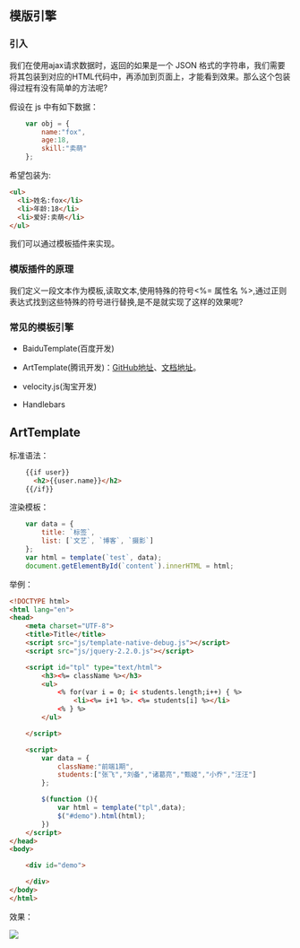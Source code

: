 

## 模版引擎

### 引入

我们在使用ajax请求数据时，返回的如果是一个 JSON 格式的字符串，我们需要将其包装到对应的HTML代码中，再添加到页面上，才能看到效果。那么这个包装得过程有没有简单的方法呢?


假设在 js 中有如下数据：



```javascript
	var obj = {
		name:"fox",
		age:18,
		skill:"卖萌"
	};
```

希望包装为:

```html
<ul>
  <li>姓名:fox</li>
  <li>年龄:18</li>
  <li>爱好:卖萌</li>
</ul>
```


我们可以通过模板插件来实现。

### 模版插件的原理

我们定义一段文本作为模板,读取文本,使用特殊的符号<%= 属性名 %>,通过正则表达式找到这些特殊的符号进行替换,是不是就实现了这样的效果呢?

### 常见的模板引擎

- BaiduTemplate(百度开发)

- ArtTemplate(腾讯开发)：[GitHub地址](https://github.com/aui/art-template)、[文档地址](https://aui.github.io/art-template/zh-cn/docs/)。

- velocity.js(淘宝开发)

- Handlebars


##  ArtTemplate


标准语法：




```html
	{{if user}}
	  <h2>{{user.name}}</h2>
	{{/if}}
```




渲染模板：


```javascript
	var data = {
		title: `标签`,
		list: [`文艺`, `博客`, `摄影`]
	};
	var html = template(`test`, data);
	document.getElementById(`content`).innerHTML = html;
```


举例：



```html
<!DOCTYPE html>
<html lang="en">
<head>
    <meta charset="UTF-8">
    <title>Title</title>
    <script src="js/template-native-debug.js"></script>
    <script src="js/jquery-2.2.0.js"></script>

    <script id="tpl" type="text/html">
        <h3><%= className %></h3>
        <ul>
            <% for(var i = 0; i< students.length;i++) { %>
                <li><%= i+1 %>. <%= students[i] %></li>
            <% } %>
        </ul>

    </script>

    <script>
        var data = {
            className:"前端1期",
            students:["张飞","刘备","诸葛亮","甄姬","小乔","汪汪"]
        };

        $(function (){
            var html = template("tpl",data);
            $("#demo").html(html);
        })
    </script>
</head>
<body>

    <div id="demo">

    </div>
</body>
</html>
```


效果：

![](http://img.smyhvae.com/20180301_1223.png)

